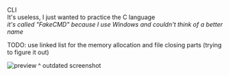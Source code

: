 CLI\
It's useless, I just wanted to practice the C language\
*it's called "FakeCMD" because I use Windows and couldn't think of a better name*

TODO: use linked list for the memory allocation and file closing parts (trying to figure it out)

![preview](https://raw.githubusercontent.com/114bft68/fakeCMD-uncompleted/refs/heads/main/fakeCMD.png)
\^ outdated screenshot
